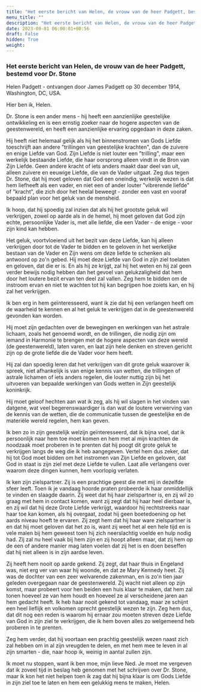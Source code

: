 ```yaml
---
title: "Het eerste bericht van Helen, de vrouw van de heer Padgett, bestemd voor Dr. Stone"
menu_title: ""
description: "Het eerste bericht van Helen, de vrouw van de heer Padgett, bestemd voor Dr. Stone"
date: 2023-09-01 06:00:01+00:56
draft: False
hidden: True
weight:
---
```

### Het eerste bericht van Helen, de vrouw van de heer Padgett, bestemd voor Dr. Stone

Helen Padgett - ontvangen door James Padgett op 30 december 1914, Washington, DC, USA.

Hier ben ik, Helen.

Dr. Stone is een ander mens - hij heeft een aanzienlijke geestelijke ontwikkeling en is een ernstig zoeker naar de hogere aspecten van de geestenwereld, en heeft een aanzienlijke ervaring opgedaan in deze zaken.

Hij heeft niet helemaal gelijk als hij het binnenstromen van Gods Liefde toeschrijft aan andere "trillingen van geestelijke krachten", dan de zuivere en enige Liefde van God. Zijn Liefde is niet louter een "trilling", maar een werkelijk bestaande Liefde, die haar oorsprong alleen vindt in de Bron van Zijn Liefde. Geen andere kracht of iets anders maakt daar deel van uit, alleen zuivere en eeuwige Liefde, die van de Vader uitgaat. Zeg dus tegen Dr. Stone, dat hij moet geloven dat God een oneindig, werkelijk wezen is dat hem liefheeft als een vader, en niet een of ander louter "vibrerende liefde" of "kracht", die zich door het heelal beweegt - zonder een vast en vooraf bepaald plan voor het geluk van de mensheid.

Ik hoop, dat hij spoedig zal inzien dat als hij het grootste geluk wil verkrijgen, zowel op aarde als in de hemel, hij moet geloven dat God zijn echte, persoonlijke Vader is, met alle liefde, die een Vader - de enige - voor zijn kind kan hebben.

Het geluk, voortvloeiend uit het bezit van deze Liefde, kan hij alleen verkrijgen door tot de Vader te bidden en te geloven in het werkelijke bestaan van de Vader en Zijn wens om deze liefde te schenken als antwoord op zo'n gebed. Hij moet deze Liefde van God in zijn ziel toelaten en geloven, dat die er is. En als hij ze krijgt, zal hij het weten en hij zal geen verder bewijs nodig hebben dan het gevoel van gelukzaligheid dat hem door het loutere bezit ervan ten deel zal vallen. Zeg hem te bidden om de instroom ervan en niet te wachten tot hij kan begrijpen hoe zoiets kan, en hij zal het verkrijgen.

Ik ben erg in hem geïnteresseerd, want ik zie dat hij een verlangen heeft om de waarheid te kennen en al het geluk te verkrijgen dat in de geestenwereld gevonden kan worden.

Hij moet zijn gedachten over de bewegingen en werkingen van het astrale lichaam, zoals het genoemd wordt, en de trillingen, die nodig zijn om iemand in Harmonie te brengen met de hogere aspecten van deze wereld (de geestenwereld), laten varen, en laat zijn hele denken en streven gericht zijn op de grote liefde die de Vader voor hem heeft.

Hij zal dan spoedig leren dat het verkrijgen van dit grote geluk waarover ik spreek, niet afhankelijk is van enige kennis van wetten, die trillingen of astrale lichamen of iets anders regelen, die louter nuttig zijn bij het uitvoeren van bepaalde werkingen van Gods wetten in Zijn geestelijk koninkrijk.

Hij moet geloof hechten aan wat ik zeg, als hij wil slagen in het vinden van datgene, wat veel begerenswaardiger is dan wat de loutere verwerving van de kennis van de wetten, die de communicatie tussen de geestelijke en de materiële wereld regelen, hem kan geven.

Ik ben zo in zijn geestelijk welzijn geïnteresseerd, dat ik bijna voel, dat ik persoonlijk naar hem toe moet komen en hem met al mijn krachten de noodzaak moet proberen in te prenten dat hij poogt dit grote geluk te verkrijgen langs de weg die ik heb aangegeven.  Vertel hem dus zeker, dat hij tot God moet bidden om het instromen van Zijn Liefde en geloven, dat God in staat is zijn ziel met deze Liefde te vullen. Laat alle verlangens over waarom deze dingen kunnen, hem voorlopig verlaten.

Ik ken zijn zielspartner. Zij is een prachtige geest die met mij in dezelfde sfeer leeft. Toen ik je vandaag hoorde praten probeerde ik haar onmiddellijk te vinden en slaagde daarin. Zij weet dat hij haar zielspartner is, en zij wil zo graag met hem in contact komen, want zij zegt dat hij haar heel dierbaar is, en zij wil dat hij deze Grote Liefde verkrijgt, waardoor hij rechtstreeks naar haar toe kan komen, als hij overgaat, zodat hij geen boetedoening op het aards niveau hoeft te ervaren. Zij zegt hem dat hij haar ware zielspartner is en dat hij moet geloven dat het zo is, want zij weet het al een hele tijd en is vele malen bij hem geweest toen hij zich neerslachtig voelde en hulp nodig had. Zij zal nu heel vaak bij hem zijn en zij hoopt alleen maar, dat zij hem op de een of andere manier mag laten voelen dat zij het is en doen beseffen dat hij niet alleen is in zijn aardse leven.

Zij heeft hem nooit op aarde gekend. Zij zegt, dat haar thuis in Engeland was, niet erg ver van waar hij woonde, en dat ze Mary Kennedy heet. Zij was de dochter van een zeer welvarende zakenman, en is zo'n tien jaar geleden overgegaan naar de geestenwereld. Zij wacht niet alleen op zijn komst, maar probeert voor hen beiden een huis klaar te maken, dat hem zal tonen hoeveel ze van hem houdt en hoeveel ze al verscheidene jaren aan hem gedacht heeft. Ik heb haar nooit gekend tot vandaag, maar ze schijnt een heel lieflijk en volkomen oprecht geestelijk wezen te zijn. Zeg hem dus, dat dit nog een reden is waarom hij ernaar zou moeten streven deze Liefde van God in zijn ziel te verkrijgen, die ik hem boven alles zo welgemeend heb proberen in te prenten.

Zeg hem verder, dat hij voortaan een prachtig geestelijk wezen naast zich zal hebben om in al zijn vreugden te delen, en met hem mee te leven in al zijn smarten - die, naar hoop ik, weinig in aantal zullen zijn.

Ik moet nu stoppen, want ik ben moe, mijn lieve Ned. Je moet me vergeven dat ik zoveel tijd in beslag heb genomen met het schrijven over Dr. Stone, maar ik kon het niet helpen toen ik zag dat hij bijna klaar is om Gods Liefde in zijn ziel toe te laten en hem een gelukkig mens te maken, Helen.
